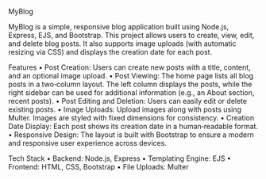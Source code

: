 MyBlog

MyBlog is a simple, responsive blog application built using Node.js, Express, EJS, and Bootstrap. This project allows users to create, view, edit, and delete blog posts. It also supports image uploads (with automatic resizing via CSS) and displays the creation date for each post.

Features
	•	Post Creation:
Users can create new posts with a title, content, and an optional image upload.
	•	Post Viewing:
The home page lists all blog posts in a two‑column layout. The left column displays the posts, while the right sidebar can be used for additional information (e.g., an About section, recent posts).
	•	Post Editing and Deletion:
Users can easily edit or delete existing posts.
	•	Image Uploads:
Upload images along with posts using Multer. Images are styled with fixed dimensions for consistency.
	•	Creation Date Display:
Each post shows its creation date in a human‑readable format.
	•	Responsive Design:
The layout is built with Bootstrap to ensure a modern and responsive user experience across devices.

Tech Stack
	•	Backend: Node.js, Express
	•	Templating Engine: EJS
	•	Frontend: HTML, CSS, Bootstrap
	•	File Uploads: Multer